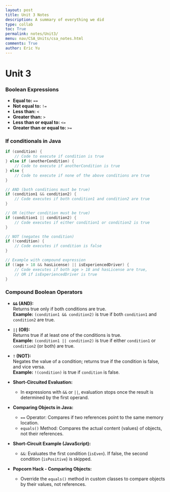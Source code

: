 ```yaml
---
layout: post
title: Unit 3 Notes
description: A summary of everything we did
type: collab
toc: True
permalink: notes/Unit3/
menu: nav/CSA_Units/csa_notes.html
comments: True
author: Eric Yu
---
```


# Unit 3 

### Boolean Expressions

- **Equal to:** `==`
- **Not equal to:** `!=`
- **Less than:** `<`
- **Greater than:** `>`
- **Less than or equal to:** `<=`
- **Greater than or equal to:** `>=`


### If conditionals in Java



```Java
if (condition) {
    // Code to execute if condition is true
} else if (anotherCondition) {
    // Code to execute if anotherCondition is true
} else {
    // Code to execute if none of the above conditions are true
}
```


```Java
// AND (both conditions must be true)
if (condition1 && condition2) {
    // Code executes if both condition1 and condition2 are true
}

// OR (either condition must be true)
if (condition1 || condition2) {
    // Code executes if either condition1 or condition2 is true
}

// NOT (negates the condition)
if (!condition) {
    // Code executes if condition is false
}

// Example with compound expression
if ((age > 18 && hasLicense) || isExperiencedDriver) {
    // Code executes if both age > 18 and hasLicense are true, 
    // OR if isExperiencedDriver is true
}
```

### Compound Boolean Operators

- **`&&` (AND):**  
  Returns true only if both conditions are true.  
  **Example:** `(condition1 && condition2)` is true if both `condition1` and `condition2` are true.

- **`||` (OR):**  
  Returns true if at least one of the conditions is true.  
  **Example:** `(condition1 || condition2)` is true if either `condition1` or `condition2` (or both) are true.

- **`!` (NOT):**  
  Negates the value of a condition; returns true if the condition is false, and vice versa.  
  **Example:** `!(condition)` is true if `condition` is false.


- **Short-Circuited Evaluation:**
  - In expressions with `&&` or `||`, evaluation stops once the result is determined by the first operand.

- **Comparing Objects in Java:**
  - `==` Operator: Compares if two references point to the same memory location.
  - `equals()` Method: Compares the actual content (values) of objects, not their references.

- **Short-Circuit Example (JavaScript):**
  - `&&`: Evaluates the first condition (`isEven`). If false, the second condition (`isPositive`) is skipped.

- **Popcorn Hack - Comparing Objects:**
  - Override the `equals()` method in custom classes to compare objects by their values, not references.

